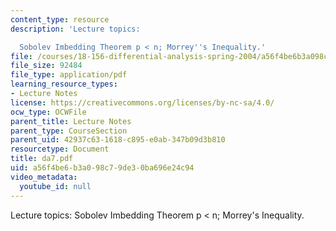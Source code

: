 ```yaml
---
content_type: resource
description: 'Lecture topics:

  Sobolev Imbedding Theorem p < n; Morrey''s Inequality.'
file: /courses/18-156-differential-analysis-spring-2004/a56f4be6b3a098c79de30ba696e24c94_da7.pdf
file_size: 92484
file_type: application/pdf
learning_resource_types:
- Lecture Notes
license: https://creativecommons.org/licenses/by-nc-sa/4.0/
ocw_type: OCWFile
parent_title: Lecture Notes
parent_type: CourseSection
parent_uid: 42937c63-1618-c895-e0ab-347b09d3b810
resourcetype: Document
title: da7.pdf
uid: a56f4be6-b3a0-98c7-9de3-0ba696e24c94
video_metadata:
  youtube_id: null
---
```

Lecture topics:
Sobolev Imbedding Theorem p < n; Morrey's Inequality.